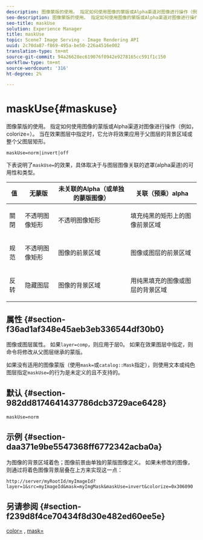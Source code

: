 ```yaml
---
description: 图像蒙版的使用。 指定如何使用图像的蒙版或Alpha渠道对图像进行操作（例如，colorize=）。 当在效果图层中指定时，它允许将效果应用于父图层的背景区域或整个父图层矩形。
seo-description: 图像蒙版的使用。 指定如何使用图像的蒙版或Alpha渠道对图像进行操作（例如，colorize=）。 当在效果图层中指定时，它允许将效果应用于父图层的背景区域或整个父图层矩形。
seo-title: maskUse
solution: Experience Manager
title: maskUse
topic: Scene7 Image Serving - Image Rendering API
uuid: 2c70da87-f869-495a-be50-226a4516e002
translation-type: tm+mt
source-git-commit: 94a26628ec619076f0942e9278165cc591f1c150
workflow-type: tm+mt
source-wordcount: '316'
ht-degree: 2%

---
```



# maskUse{#maskuse}

图像蒙版的使用。 指定如何使用图像的蒙版或Alpha渠道对图像进行操作（例如，colorize=）。 当在效果图层中指定时，它允许将效果应用于父图层的背景区域或整个父图层矩形。

`maskUse=norm|invert|off`

下表说明了`maskUse=`的效果，具体取决于与图层图像关联的遮罩(alpha渠道)的可用性和类型。

<table id="table_B765F6A765F548948531AF26DA0B4360"> 
 <thead> 
  <tr> 
   <th class="entry"> <b> 值</b> </th> 
   <th class="entry"> <b> 无蒙版</b> </th> 
   <th class="entry"> <b> 未关联的Alpha（或单独的蒙版图像）</b> </th> 
   <th class="entry"> <b> 关联（预乘）alpha</b> </th> 
  </tr> 
 </thead>
 <tbody> 
  <tr> 
   <td> <p> <span class="codeph"> 關閉 </span> </p> </td> 
   <td> <p> 不透明图像矩形 </p> </td> 
   <td> <p> 不透明图像矩形 </p> </td> 
   <td> <p> 填充纯黑的矩形上的图像前景区域 </p> </td> 
  </tr> 
  <tr> 
   <td> <p> <span class="codeph"> 规范  </span> </p> </td> 
   <td> <p> 不透明图像矩形 </p> </td> 
   <td> <p> 图像的前景区域 </p> </td> 
   <td> <p> 图像或图层的前景区域 </p> </td> 
  </tr> 
  <tr> 
   <td> <p> <span class="codeph"> 反转  </span> </p> </td> 
   <td> <p> 隐藏图层 </p> </td> 
   <td> <p> 图像的背景区域 </p> </td> 
   <td> <p> 用纯黑填充的图像或图层的背景区域 </p> </td> 
  </tr> 
 </tbody> 
</table>

## 属性 {#section-f36ad1af348e45aeb3eb336544df30b0}

图像或图层属性。 如果`layer=comp`，则应用于层0。 如果在效果图层中指定，则命令将修改从父图层继承的蒙版。

如果没有适用的图像蒙版（使用`mask=`或`catalog::Mask`指定），则使用文本或纯色图层指定`maskUse=`的行为是未定义的且不支持的。

## 默认 {#section-982dd8174641437786dcb3729ace6428}

`maskUse=norm`

## 示例 {#section-daa371e9be5547368ff6772342acba0a}

为图像的背景区域着色；图像前景由单独的蒙版图像定义。 如果未修改的图像，则通过将着色图像背景层叠在上方来实现这一点：

`http://server/myRootId/myImageId?layer=1&src=myImageId&mask=myImgMask&maskUse=invert&colorize=0x306090`

## 另请参阅 {#section-f239d8f4ce70434f8d30e482ed60ee5e}

[color=](/help/aem-is-ir-api/is-api/http-ref/image-serving-api-ref/c-http-protocol-reference/c-data-types/r-is-http-color.md) , [ mask=](../../../../../is-api/http-ref/image-serving-api-ref/c-http-protocol-reference/c-command-reference/r-mask.md#reference-922254e027404fb890b850e2723ee06e)
